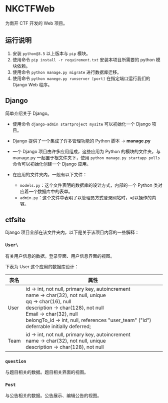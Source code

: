 # NKCTFWeb
为南开 CTF 开发的 Web 项目。

## 运行说明

1. 安装 `python@3.5` 以上版本与 `pip` 模块。
2. 使用命令 `pip install -r requirement.txt` 安装本项目所需要的 python 模块依赖。
3. 使用命令 `python manage.py migrate` 进行数据库迁移。
4. 使用命令 `python manege.py runserver [port]` 在指定端口运行我们的 Django Web 程序。

## Django

简单介绍关于 Django。

- 使用命令 `django-admin startproject mysite` 可以初始化一个 Django 项目。

- Django 提供了一个集成了许多管理功能的 Python 脚本 &rarr; **manage.py**

- 一个 Django 项目由许多应用组成，这些应用为 Python 的模块的文件夹，与 manage.py 一起置于根文件夹下，使用 `python manage.py startapp polls` 命令可以初始化创建一个 Django 应用。
- 在应用的文件夹内，一般有以下文件：
  - `models.py`：这个文件表明的数据库的设计方式，内部的一个 Python 类对应着一个数据库中的表单。
  - `admin.py`：这个文件中表明了以管理员方式登录网站时，可以操作的内容。

## ctfsite

Django 项目全部在该文件夹内，以下是关于该项目内容的一些解释：

### `User\`

有关用户信息的数据。登录界面、用户信息界面的视图。

下表为 User 这个应用的数据库设计：

| 表名 | 属性                                                         |
| ---- | ------------------------------------------------------------ |
| User | id &rarr; int, not null, primary key, autoincrement<br />name &rarr; char(32), not null, unique<br />qq &rarr; char(16), null<br />description &rarr; char(128), not null<br />Email &rarr; char(32), null<br />belongTo_id &rarr; int, null, references "user_team" ("id") deferrable initially deferred; |
| Team | id &rarr; int, not null, primary key, autoincrement<br />name &rarr; char(32), not null, unique<br />description &rarr; char(128), not null |

### `question`

与题目相关的数据。题目相关界面的视图。

### `Post`

与公告相关的数据。公告展示、编辑公告的视图。